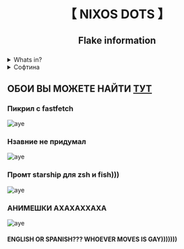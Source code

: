 <div align="center">
	<h1>【 NIXOS DOTS 】</h1>
</div>

<div align="center">
	<h2>Flake information</h2>
	<h3></h3>
</div>

 <details> 
  <summary>Whats in?</summary>
     
  - **Paradise**: using cool colorscheme [paradise](https://github.com/paradise-theme/paradise)
  - **Two configurations**: i using two machines: PC and Thinkpad
  - **Hyprland is GOAT**: cool and many-feature wm [hyprland](https://github.com/hyprwm/Hyprland)
  - **ANIMATIONS!11!!**: animations is cool))))
  - **WIP**: it isnth finally version
</details>

<details>
  <summary>Софтина</summary>


  | Название | Описание |
  | ------------- | ------------- |
  | [kitty](https://github.com/kovidgoyal/kitty) | Терминал, более функциональный, вцелом советую его |
  | [foot](https://codeberg.org/dnkl/foot) | Терминал, простейший пизда, tmux еще не поставил |
  | [fish](https://github.com/fish-shell/fish-shell) | Шелл, планирую переходить на zsh, а также иметь nushell |
  <!-- | [vivaldi](https://vivaldi.com/ru) | Браузер на хромиуме с фишками | -->
  | [firedragon](https://github.com/dr460nf1r3/firedragon-browser) | Браузер на базе форка фуррифокса - floorp  |
  | [bottles](https://github.com/bottlesdevs/Bottles) | Пускатель виндовых игр |
  | [nemo](https://github.com/linuxmint/nemo) | Файловый менеджер из мяты |
  | [obsidian](https://obsidian.md) | Штука для мыслей итд, для записей и блокнота |
  | [prismlauncher](https://github.com/PrismLauncher/PrismLauncher) | Майнкууууфт мояя жииизнь аааааа |
  | [vesktop](https://github.com/Vencord/Vesktop) | Клиент дискорда для вяленда |
  | [qbittorrent](https://github.com/qbittorrent/qBittorrent) | Торренты))))) хыхыхы)))) |
  | [64gram](https://github.com/TDesktop-x64/tdesktop) | Форк тг'шки с плюшками |
  | [file-Roller](https://gitlab.gnome.org/GNOME/file-roller) | Файловик для гуишек |
  | [fastfetch](https://github.com/fastfetch-cli/fastfetch) | Фетч, постепенно обновляю фетч |
  | [micro](https://github.com/zyedidia/micro) | Простейший и удобный текстовый редактор |
  | [cava](https://github.com/karlstav/cava) | Визуализатор звука для песенок и рэпа |
  | [eza](https://github.com/eza-community/eza) | Аналог ls со ЦВЕТНЫМИ правами и чем то еще |
  | [joshuto](https://github.com/kamiyaa/joshuto) | Консольный файловик на Rust |
  | [lutgen](https://github.com/ozwaldorf/lutgen-rs) | Штука для применения своей цвет. схемы к фото |
  | [doas](https://wiki.archlinux.org/title/Doas) | Более быстрая и легкая замена sudo |
  | [nwg-drawer](https://github.com/nwg-piotr/nwg-drawer) | Гноме лайк лаунчер приложений |
  | [waybar](https://github.com/Alexays/Waybar) | Панелька для вялендов |
  | [jetbrains](https://github.com/ryanoasis/nerd-fonts/tree/master/patched-fonts/JetBrainsMono) | Шрифт jetbrains с нёрд символами |
  

  - IDK WHAT ALSO DUDES
</details>

## ОБОИ ВЫ МОЖЕТЕ НАЙТИ [ТУТ](https://github.com/axax-loll/nix-wallpapers)

### Пикрил с fastfetch
![aye](https://github.com/axax-loll/dots/blob/main/git_img/fetch.png?raw=true)

### Нзавние не придумал
![aye](https://github.com/axax-loll/dots/blob/main/git_img/seven.png?raw=true)

### Промт starship для zsh и fish))) 
![aye](https://github.com/axax-loll/dots/blob/main/git_img/first.png?raw=true)

### АНИМЕШКИ АХАХАХХАХА
![aye](https://github.com/axax-loll/dots/blob/main/git_img/ani.png?raw=true)

#### ENGLISH OR SPANISH??? WHOEVER MOVES IS GAY)))))))
